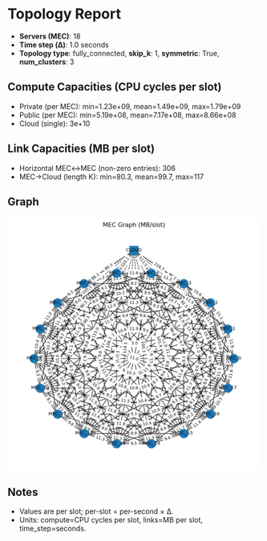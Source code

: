 # Topology Report

- **Servers (MEC)**: 18
- **Time step (Δ)**: 1.0 seconds
- **Topology type**: fully_connected, **skip_k**: 1, **symmetric**: True, **num_clusters**: 3

## Compute Capacities (CPU cycles per slot)
- Private (per MEC): min=1.23e+09, mean=1.49e+09, max=1.79e+09
- Public  (per MEC): min=5.19e+08, mean=7.17e+08, max=8.66e+08
- Cloud (single): 3e+10

## Link Capacities (MB per slot)
- Horizontal MEC↔MEC (non-zero entries): 306
- MEC→Cloud (length K): min=80.3, mean=99.7, max=117

## Graph
![Topology Graph](topology_graph.png)

## Notes
- Values are per slot; per-slot = per-second × Δ.
- Units: compute=CPU cycles per slot, links=MB per slot, time_step=seconds.
